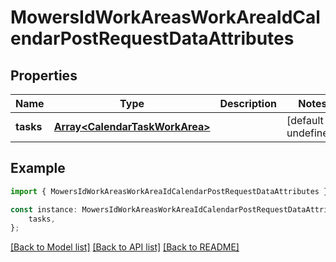 # MowersIdWorkAreasWorkAreaIdCalendarPostRequestDataAttributes


## Properties

Name | Type | Description | Notes
------------ | ------------- | ------------- | -------------
**tasks** | [**Array&lt;CalendarTaskWorkArea&gt;**](CalendarTaskWorkArea.md) |  | [default to undefined]

## Example

```typescript
import { MowersIdWorkAreasWorkAreaIdCalendarPostRequestDataAttributes } from 'automower-connect-sdk';

const instance: MowersIdWorkAreasWorkAreaIdCalendarPostRequestDataAttributes = {
    tasks,
};
```

[[Back to Model list]](../README.md#documentation-for-models) [[Back to API list]](../README.md#documentation-for-api-endpoints) [[Back to README]](../README.md)
